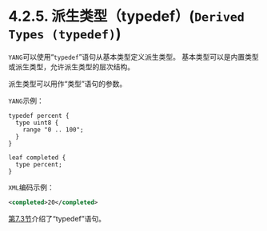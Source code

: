 # 4.2.5.  派生类型（typedef）(`Derived Types (typedef)`)

`YANG`可以使用“`typedef`”语句从基本类型定义派生类型。 基本类型可以是内置类型或派生类型，允许派生类型的层次结构。

派生类型可以用作“类型”语句的参数。

`YANG`示例：

```YANG
typedef percent {
  type uint8 {
    range "0 .. 100";
  }
}

leaf completed {
  type percent;
}
```

`XML`编码示例：

```xml
<completed>20</completed>
```

[第7.3节](../section-7/7.3.md)介绍了“typedef”语句。
